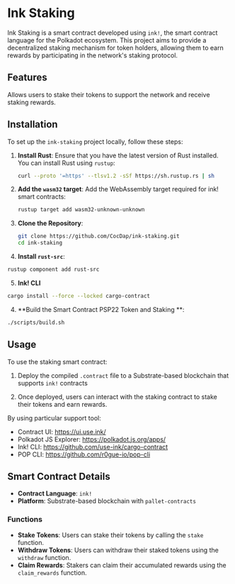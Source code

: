 # Ink Staking

Ink Staking is a smart contract developed using `ink!`, the smart contract language for the Polkadot ecosystem. This project aims to provide a decentralized staking mechanism for token holders, allowing them to earn rewards by participating in the network's staking protocol.

## Features
Allows users to stake their tokens to support the network and receive staking rewards.


## Installation

To set up the `ink-staking` project locally, follow these steps:

1. **Install Rust**: Ensure that you have the latest version of Rust installed. You can install Rust using `rustup`:
    ```sh
    curl --proto '=https' --tlsv1.2 -sSf https://sh.rustup.rs | sh
    ```
2. **Add the `wasm32` target**: Add the WebAssembly target required for ink! smart contracts:
    ```sh
    rustup target add wasm32-unknown-unknown
    ```
3. **Clone the Repository**:
    ```sh
    git clone https://github.com/CocDap/ink-staking.git
    cd ink-staking
    ```

4. **Install `rust-src`**:

```bash
rustup component add rust-src
```

5. **Ink! CLI**

```bash
cargo install --force --locked cargo-contract
```

4. **Build the Smart Contract PSP22 Token and Staking **:
```bash
./scripts/build.sh
```

## Usage

To use the staking smart contract:

1. Deploy the compiled `.contract` file to a Substrate-based blockchain that supports `ink!` contracts 


2. Once deployed, users can interact with the staking contract to stake their tokens and earn rewards.

By using particular support tool:
+ Contract UI: https://ui.use.ink/
+ Polkadot JS Explorer: https://polkadot.js.org/apps/
+ Ink! CLI: https://github.com/use-ink/cargo-contract
+ POP CLI: https://github.com/r0gue-io/pop-cli


## Smart Contract Details

- **Contract Language**: `ink!`
- **Platform**: Substrate-based blockchain with `pallet-contracts`

### Functions

- **Stake Tokens**: Users can stake their tokens by calling the `stake` function.
- **Withdraw Tokens**: Users can withdraw their staked tokens using the `withdraw` function.
- **Claim Rewards**: Stakers can claim their accumulated rewards using the `claim_rewards` function.






